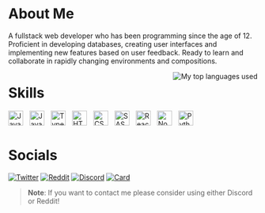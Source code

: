 # About Me

A fullstack web developer who has been programming since the age of 12. Proficient in developing databases, creating user interfaces and implementing new features based on user feedback. Ready to learn and collaborate in rapidly changing environments and compositions.

<img align="right" alt="My top languages used" src="https://github-readme-stats.vercel.app/api/top-langs/?username=Domin-MND&theme=github_dark&show_icons=true&layout=compact&border_color=21262d&border_radius=0" />

# Skills

<img align="left" alt="Java" width="30px" style="padding-right:10px;" src="https://cdn.jsdelivr.net/gh/devicons/devicon/icons/java/java-original.svg"/>
<img align="left" alt="JavaScript" width="30px" style="padding-right:10px;" src="https://cdn.jsdelivr.net/gh/devicons/devicon/icons/javascript/javascript-plain.svg" />
<img align="left" alt="TypeScript" width="30px" style="padding-right:10px;" src="https://cdn.jsdelivr.net/gh/devicons/devicon/icons/typescript/typescript-plain.svg" />
<img align="left" alt="HTML" width="30px" style="padding-right:10px;" src="https://cdn.jsdelivr.net/gh/devicons/devicon/icons/html5/html5-plain.svg" />
<img align="left" alt="CSS" width="30px" style="padding-right:10px;" src="https://cdn.jsdelivr.net/gh/devicons/devicon/icons/css3/css3-plain.svg" />
<img align="left" alt="SASS" width="30px" style="padding-right:10px;" src="https://cdn.jsdelivr.net/gh/devicons/devicon/icons/sass/sass-original.svg" />
<img align="left" alt="React" width="30px" style="padding-right:10px;" src="https://cdn.jsdelivr.net/gh/devicons/devicon/icons/react/react-original.svg" />
<img align="left" alt="NodeJS" width="30px" style="padding-right:10px;" src="https://cdn.jsdelivr.net/gh/devicons/devicon/icons/nodejs/nodejs-original.svg" />
<img align="left" alt="Python" width="30px" style="padding-right:10px;" src="https://cdn.jsdelivr.net/gh/devicons/devicon/icons/python/python-plain.svg" />
<br><br>

# Socials

[![Twitter](https://img.shields.io/twitter/follow/Dominiff?color=%23628fda&label=Dominiff&logo=twitter&logoColor=%23628fda&style=for-the-badge)](//twitter.com/Dominiff)
[![Reddit](https://img.shields.io/reddit/user-karma/link/Domin-MC?color=%23628fda&label=u%2FDomin-MC&logo=reddit&logoColor=%23628fda&style=for-the-badge)](//reddit.com/u/Domin-MC)
[![Discord](https://img.shields.io/badge/Domin-%232874-%23628fda?style=for-the-badge&logo=discord&logoColor=%23628fda)](//discord.com/users/418306434317680641)
[![Card](https://img.shields.io/badge/Card-domin.is--a.dev-%23628fda?style=for-the-badge)](//domin.is-a.dev)

> **Note**: If you want to contact me please consider using either Discord or Reddit!
